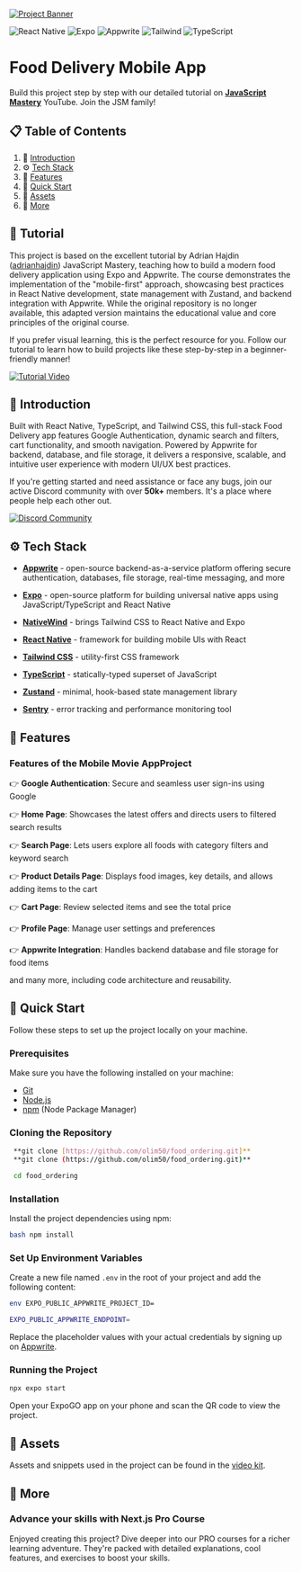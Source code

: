 [![Project Banner](assets/readme/hero.png)](https://www.youtube.com/watch?v=LKrX390fJMw)

![React Native](https://img.shields.io/badge/-React_Native-black?style=for-the-badge&logoColor=white&logo=react&color=61DAFB)
![Expo](https://img.shields.io/badge/-Expo-black?style=for-the-badge&logoColor=white&logo=expo&color=000020)
![Appwrite](https://img.shields.io/badge/-Appwrite-black?style=for-the-badge&logoColor=white&logo=appwrite&color=F02E65)
![Tailwind](https://img.shields.io/badge/-Tailwind-black?style=for-the-badge&logoColor=white&logo=tailwindcss&color=06B6D4)
![TypeScript](https://img.shields.io/badge/-TypeScript-black?style=for-the-badge&logoColor=white&logo=typescript&color=3178C6)

# Food Delivery Mobile App

Build this project step by step with our detailed tutorial on [**JavaScript Mastery**](https://www.youtube.com/@javascriptmastery/videos) YouTube. Join the JSM family!

## 📋 Table of Contents

1. 🤖 [Introduction](#introduction)
2. ⚙️ [Tech Stack](#tech-stack)
3. 🔋 [Features](#features)
4. 🤸 [Quick Start](#quick-start)
5. 🔗 [Assets](#links)
6. 🚀 [More](#more)

## 🚨 Tutorial

This project is based on the excellent tutorial by Adrian Hajdin ([adrianhajdin](https://github.com/adrianhajdin)) JavaScript Mastery, teaching how to build a modern food delivery application using Expo and Appwrite. The course demonstrates the implementation of the "mobile-first" approach, showcasing best practices in React Native development, state management with Zustand, and backend integration with Appwrite. While the original repository is no longer available, this adapted version maintains the educational value and core principles of the original course.

If you prefer visual learning, this is the perfect resource for you. Follow our tutorial to learn how to build projects like these step-by-step in a beginner-friendly manner!

[![Tutorial Video](https://github.com/sujatagunale/EasyRead/assets/151519281/1736fca5-a031-4854-8c09-bc110e3bc16d)](https://www.youtube.com/watch?v=LKrX390fJMw)

## 🤖 Introduction

Built with React Native, TypeScript, and Tailwind CSS, this full-stack Food Delivery app features Google Authentication, dynamic search and filters, cart functionality, and smooth navigation. Powered by Appwrite for backend, database, and file storage, it delivers a responsive, scalable, and intuitive user experience with modern UI/UX best practices.

If you're getting started and need assistance or face any bugs, join our active Discord community with over **50k+** members. It's a place where people help each other out.

[![Discord Community](https://github.com/sujatagunale/EasyRead/assets/151519281/618f4872-1e10-42da-8213-1d69e486d02e)](https://discord.com/invite/n6EdbFJ)

## ⚙️ Tech Stack

- [**Appwrite**](https://jsm.dev/rn-food-appwrite) - open-source backend-as-a-service platform offering secure authentication, databases, file storage, real-time messaging, and more

- [**Expo**](https://expo.dev/) - open-source platform for building universal native apps using JavaScript/TypeScript and React Native

- [**NativeWind**](https://www.nativewind.dev/) - brings Tailwind CSS to React Native and Expo

- [**React Native**](https://reactnative.dev/) - framework for building mobile UIs with React

- [**Tailwind CSS**](https://tailwindcss.com/) - utility-first CSS framework

- [**TypeScript**](https://www.typescriptlang.org/) - statically-typed superset of JavaScript

- [**Zustand**](https://github.com/pmndrs/zustand) - minimal, hook-based state management library

- [**Sentry**](https://jsm.dev/rn-food-sentry) - error tracking and performance monitoring tool

## 🔋 Features

### Features of the Mobile Movie AppProject

👉 **Google Authentication**: Secure and seamless user sign-ins using Google  

👉 **Home Page**: Showcases the latest offers and directs users to filtered search results  

👉 **Search Page**: Lets users explore all foods with category filters and keyword search  

👉 **Product Details Page**: Displays food images, key details, and allows adding items to the cart  

👉 **Cart Page**: Review selected items and see the total price  

👉 **Profile Page**: Manage user settings and preferences  

👉 **Appwrite Integration**: Handles backend database and file storage for food items

and many more, including code architecture and reusability.

## 🤸 Quick Start

Follow these steps to set up the project locally on your machine.

### Prerequisites

Make sure you have the following installed on your machine:

- [Git](https://git-scm.com/)
- [Node.js](https://nodejs.org/en)
- [npm](https://www.npmjs.com/) (Node Package Manager)

### Cloning the Repository

```bash
 **git clone [https://github.com/olim50/food_ordering.git]**
 **git clone (https://github.com/olim50/food_ordering.git)**

 cd food_ordering
```

### Installation

Install the project dependencies using npm:
```bash
bash npm install
```

### Set Up Environment Variables

Create a new file named `.env` in the root of your project and add the following content:
```bash
env EXPO_PUBLIC_APPWRITE_PROJECT_ID=

EXPO_PUBLIC_APPWRITE_ENDPOINT=
```

Replace the placeholder values with your actual credentials by signing up on [Appwrite](https://jsm.dev/rn-food-appwrite).

### Running the Project

```bash
npx expo start
```
Open your ExpoGO app on your phone and scan the QR code to view the project.
## 🔗 Assets
Assets and snippets used in the project can be found in the [video kit](https://jsmastery.com/video-kit/d6633345-8797-4b96-8a4b-935618306d1d).
[](https://jsmastery.com/video-kit/d6633345-8797-4b96-8a4b-935618306d1d)
## 🚀 More
### Advance your skills with Next.js Pro Course
Enjoyed creating this project? Dive deeper into our PRO courses for a richer learning adventure. They're packed with detailed explanations, cool features, and exercises to boost your skills.
[](https://jsm.dev/rn-food-jsm)


